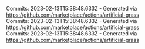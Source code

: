 Commits: 2023-02-13T15:38:48.633Z - Generated via https://github.com/marketplace/actions/artificial-grass
<br>
Commits: 2023-02-13T15:38:48.633Z - Generated via https://github.com/marketplace/actions/artificial-grass
<br>
Commits: 2023-02-13T15:38:48.633Z - Generated via https://github.com/marketplace/actions/artificial-grass
<br>
